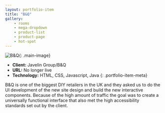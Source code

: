 ```yaml
---
layout: portfolio-item
title: "B&Q"
gallery:
    - rooms
    - mega-dropdown
    - product-list
    - product-page
    - hot-spot
---
```


![B&Q](/assets/images/portfolio/b-and-q/rooms.jpg){: .main-image}

- **Client:** Javelin Group/B&Q
- **URL:** No longer live
- **Technology:** HTML, CSS, Javascript, Java
{: .portfolio-item-meta}

B&Q is one of the biggest DIY retailers in the UK and they asked us to do the UI development of the new site design and build the new interactive components. Because of the high amount of traffic the goal was to create a universally functional interface that also met the high accessibility standards set out by the client.
